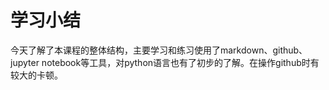 # 学习小结

今天了解了本课程的整体结构，主要学习和练习使用了markdown、github、jupyter notebook等工具，对python语言也有了初步的了解。在操作github时有较大的卡顿。

